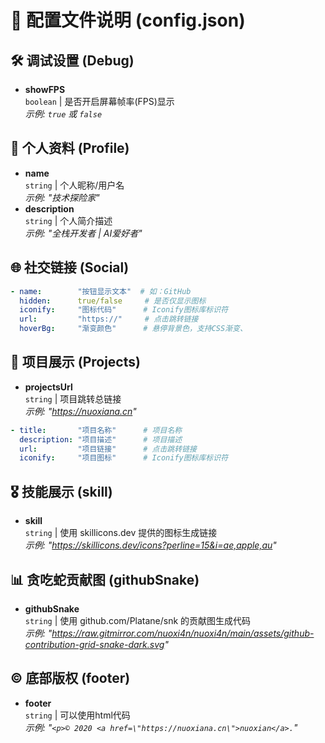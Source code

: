 # 📁 配置文件说明 (config.json)

## 🛠 调试设置 (Debug)
- **showFPS**  
  `boolean` | 是否开启屏幕帧率(FPS)显示  
  *示例: `true` 或 `false`*

## 👤 个人资料 (Profile)
- **name**  
  `string` | 个人昵称/用户名  
  *示例: "技术探险家"*
- **description**  
  `string` | 个人简介描述  
  *示例: "全栈开发者 | AI爱好者"*

## 🌐 社交链接 (Social)
```yaml
- name:        "按钮显示文本"  # 如：GitHub
  hidden:      true/false     # 是否仅显示图标
  iconify:     "图标代码"      # Iconify图标库标识符
  url:         "https://"     # 点击跳转链接
  hoverBg:     "渐变颜色"      # 悬停背景色，支持CSS渐变、
```

## 📁 项目展示 (Projects)
- **projectsUrl**  
  `string` | 项目跳转总链接  
  *示例: "https://nuoxiana.cn"*
```yaml
- title:       "项目名称"      # 项目名称
  description: "项目描述"      # 项目描述
  url:         "项目链接"      # 点击跳转链接
  iconify:     "项目图标"      # Iconify图标库标识符
```

## 🎖️ 技能展示 (skill)
- **skill**  
  `string` | 使用 skillicons.dev 提供的图标生成链接  
  *示例: "https://skillicons.dev/icons?perline=15&i=ae,apple,au"*

## 📊 贪吃蛇贡献图 (githubSnake)
- **githubSnake**  
  `string` | 使用 github.com/Platane/snk 的贡献图生成代码  
  *示例: "https://raw.gitmirror.com/nuoxi4n/nuoxi4n/main/assets/github-contribution-grid-snake-dark.svg"*

## ©️ 底部版权 (footer)
- **footer**  
  `string` | 可以使用html代码  
  *示例: "```<p>© 2020 <a href=\"https://nuoxiana.cn\">nuoxian</a>.```"*